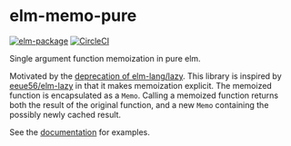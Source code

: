 # elm-memo-pure

[![elm-package](https://img.shields.io/badge/elm-1.0.0-blue.svg)](http://package.elm-lang.org/packages/ktonon/elm-memo-pure/latest)
[![CircleCI](https://img.shields.io/circleci/project/github/ktonon/elm-memo-pure/master.svg)](https://circleci.com/gh/ktonon/elm-memo-pure)

Single argument function memoization in pure elm.

Motivated by the [deprecation of elm-lang/lazy][]. This library is inspired by [eeue56/elm-lazy][] in that it makes memoization explicit. The memoized function is encapsulated as a `Memo`. Calling a memoized function returns both the result of the original function, and a new `Memo` containing the possibly newly cached result.

See the [documentation][] for examples.

[deprecation of elm-lang/lazy]:https://github.com/elm-lang/lazy/commit/c9c3f8525d22978cd7ee6e463ebf208f30fa1f91
[documentation]:http://package.elm-lang.org/packages/ktonon/elm-memo-pure/latest/Memo
[eeue56/elm-lazy]:http://package.elm-lang.org/packages/eeue56/elm-lazy/latest
